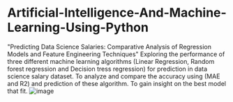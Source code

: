 # Artificial-Intelligence-And-Machine-Learning-Using-Python
"Predicting Data Science Salaries: Comparative Analysis of Regression Models and Feature Engineering Techniques"
Exploring the performance of three different machine learning algorithms (Linear Regression, Random forest regression and Decision tress regression) for prediction in data science salary dataset.
To analyze and compare the accuracy using (MAE and R2) and prediction  of these algorithm.
To gain insight on the best model that fit.
![image](https://github.com/adewumi96/Artificial-Intelligence-And-Machine-Learning-Using-Python/assets/52873123/d557f2d8-3092-4824-9405-99a9a0f46c7b)
